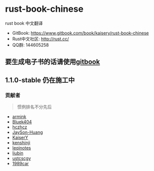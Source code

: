 # rust-book-chinese
rust book 中文翻译

* GitBook: https://www.gitbook.com/book/kaisery/rust-book-chinese
* Rust中文社区: http://rust.cc/
* QQ群: 144605258

## 要生成电子书的话请使用[gitbook](https://github.com/GitbookIO/gitbook)

## 1.1.0-stable 仍在施工中

### 贡献者
> 惯例排名不分先后

* [armink](https://github.com/armink)
* [Bluek404](https://github.com/Bluek404)
* [hczhcz](https://github.com/hczhcz)
* [JaySon-Huang](https://github.com/JaySon-Huang)
* [KaiserY](https://github.com/KaiserY)
* [kenshinji](https://github.com/kenshinji)
* [leqinotes](https://github.com/leqinotes)
* [liubin](https://github.com/liubin)
* [ustcscgy](https://github.com/ustcscgy)
* [1989car](https://github.com/1989car)
